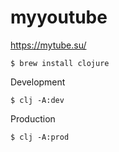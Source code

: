 # myyoutube
https://mytube.su/



`$ brew install clojure`

Development

`$ clj -A:dev`

Production

`$ clj -A:prod`